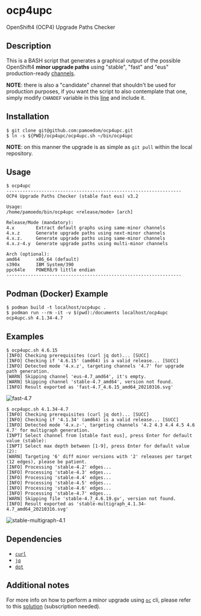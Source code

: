 # ocp4upc
OpenShift4 (OCP4) Upgrade Paths Checker

## Description
This is a BASH script that generates a graphical output of the possible OpenShift4 **minor upgrade paths** using "stable", "fast" and "eus" production-ready [channels](https://docs.openshift.com/container-platform/4.6/updating/updating-cluster-between-minor.html#understanding-upgrade-channels_updating-cluster-between-minor).

**NOTE**: there is also a "candidate" channel that shouldn't be used for production purposes, if you want the script to also contemplate that one, simply modify `CHANDEF` variable in this [line](https://github.com/pamoedom/ocp4upc/blob/master/ocp4upc.sh#L8) and include it.

## Installation
~~~
$ git clone git@github.com:pamoedom/ocp4upc.git
$ ln -s ${PWD}/ocp4upc/ocp4upc.sh ~/bin/ocp4upc
~~~

**NOTE**: on this manner the upgrade is as simple as `git pull` within the local repository.

## Usage
~~~
$ ocp4upc
-----------------------------------------------------------------
OCP4 Upgrade Paths Checker (stable fast eus) v3.2

Usage:
/home/pamoedo/bin/ocp4upc <release/mode> [arch]

Release/Mode (mandatory):
4.x        Extract default graphs using same-minor channels
4.x.z      Generate upgrade paths using next-minor channels
4.x.z.     Generate upgrade paths using same-minor channels
4.x.z-4.y  Generate upgrade paths using multi-minor channels

Arch (optional):
amd64      x86_64 (default)
s390x      IBM System/390
ppc64le    POWER8/9 little endian
-----------------------------------------------------------------
~~~

## Podman (Docker) Example 
~~~
$ podman build -t localhost/ocp4upc .
$ podman run --rm -it -v $(pwd):/documents localhost/ocp4upc ocp4upc.sh 4.1.34-4.7
~~~


## Examples
~~~
$ ocp4upc.sh 4.6.15
[INFO] Checking prerequisites (curl jq dot)... [SUCC] 
[INFO] Checking if '4.6.15' (amd64) is a valid release... [SUCC] 
[INFO] Detected mode '4.x.z', targeting channels '4.7' for upgrade path generation.
[WARN] Skipping channel 'eus-4.7_amd64', it's empty.
[WARN] Skipping channel 'stable-4.7_amd64', version not found.
[INFO] Result exported as 'fast-4.7_4.6.15_amd64_20210316.svg'
~~~
![fast-4.7](https://github.com/pamoedom/ocp4upc/blob/master/examples/fast-4.7_4.6.15_amd64_20210316.png)

~~~
$ ocp4upc.sh 4.1.34-4.7
[INFO] Checking prerequisites (curl jq dot)... [SUCC] 
[INFO] Checking if '4.1.34' (amd64) is a valid release... [SUCC] 
[INFO] Detected mode '4.x.z-', targeting channels '4.2 4.3 4.4 4.5 4.6 4.7' for multigraph generation.
[INPT] Select channel from [stable fast eus], press Enter for default value (stable): 
[INPT] Select max depth between [1-9], press Enter for default value (2): 
[WARN] Targeting '6' diff minor versions with '2' releases per target (12 edges), please be patient.
[INFO] Processing 'stable-4.2' edges... 
[INFO] Processing 'stable-4.3' edges... 
[INFO] Processing 'stable-4.4' edges... 
[INFO] Processing 'stable-4.5' edges... 
[INFO] Processing 'stable-4.6' edges... 
[INFO] Processing 'stable-4.7' edges... 
[WARN] Skipping file 'stable-4.7_4.6.19.gv', version not found.
[INFO] Result exported as 'stable-multigraph_4.1.34-4.7_amd64_20210316.svg'
~~~
![stable-multigraph-4.1](https://github.com/pamoedom/ocp4upc/blob/master/examples/stable-multigraph_4.1.34-4.7_amd64_20210316.png)

## Dependencies
- [`curl`](https://curl.haxx.se/)
- [`jq`](http://stedolan.github.io/jq/)
- [`dot`](http://www.graphviz.org/)

## Additional notes
For more info on how to perform a minor upgrade using [`oc`](https://mirror.openshift.com/pub/openshift-v4/clients/ocp/latest/) cli, please refer to this [solution](https://access.redhat.com/solutions/4606811) (subscription needed).
